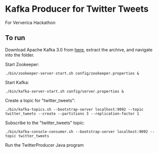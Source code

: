 # Kafka Producer for Twitter Tweets

For Ververica Hackathon

## To run

Download Apache Kafka 3.0 from [here](https://www.apache.org/dyn/closer.cgi?path=/kafka/3.0.0/kafka-3.0.0-src.tgz), extract the archive, and navigate into the folder.

Start Zookeeper:

```
./bin/zookeeper-server-start.sh config/zookeeper.properties &
```

Start Kafka:

```
./bin/kafka-server-start.sh config/server.properties &
```

Create a topic for "twitter_tweets":

```
./bin/kafka-topics.sh --bootstrap-server localhost:9092 --topic twitter_tweets --create --partitions 3 --replication-factor 1
```

Subscribe to the "twitter_tweets" topic:

```
./bin/kafka-console-consumer.sh --bootstrap-server localhost:9092 --topic twitter_tweets
```

Run the TwitterProducer Java program
